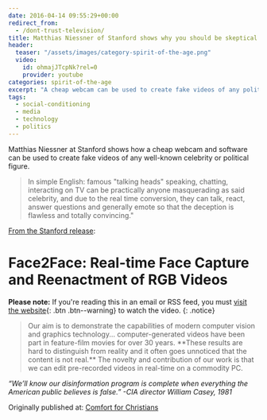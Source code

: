 ```yaml
---
date: 2016-04-14 09:55:29+00:00
redirect_from: 
  - /dont-trust-television/
title: Matthias Niessner of Stanford shows why you should be skeptical of anything you see on video
header:
  teaser: "/assets/images/category-spirit-of-the-age.png"
  video:
    id: ohmajJTcpNk?rel=0
    provider: youtube
categories: spirit-of-the-age
excerpt: "A cheap webcam can be used to create fake videos of any politician speaking.  Real time conversion can make the deception is flawless and totally convincing."
tags: 
  - social-conditioning
  - media
  - technology
  - politics
---
```


Matthias Niessner at Stanford shows how a cheap webcam and software can be used to create fake videos of any well-known celebrity or political figure.  

>In simple English: famous "talking heads" speaking, chatting, interacting on TV can be practically anyone masquerading as said celebrity, and due to the real time conversion, they can talk, react, answer questions and generally emote so that the deception is flawless and totally convincing." 

[From the Stanford release](http://www.graphics.stanford.edu/~niessner/thies2016face.html):




# Face2Face: Real-time Face Capture and Reenactment of RGB Videos


**Please note:** If you're reading this in an email or RSS feed, you must [visit the website](http://www.alecsatin.com/spirit-of-the-age/stanford-dont-believe-what-you-see-on-video/){: .btn .btn--warning} to watch the video.
{: .notice}

<blockquote>Our aim is to demonstrate the capabilities of modern computer vision and graphics technology... computer-generated videos have been part in feature-film movies for over 30 years. **These results are hard to distinguish from reality and it often goes unnoticed that the content is not real.** The novelty and contribution of our work is that we can edit pre-recorded videos in real-time on a commodity PC. </blockquote>





_“We’ll know our disinformation program is complete when everything the American public believes is false.” -CIA director William Casey, 1981_





<div>Originally published at: <a href='http://www.alecsatin.com/'>Comfort for Christians</a></div>
